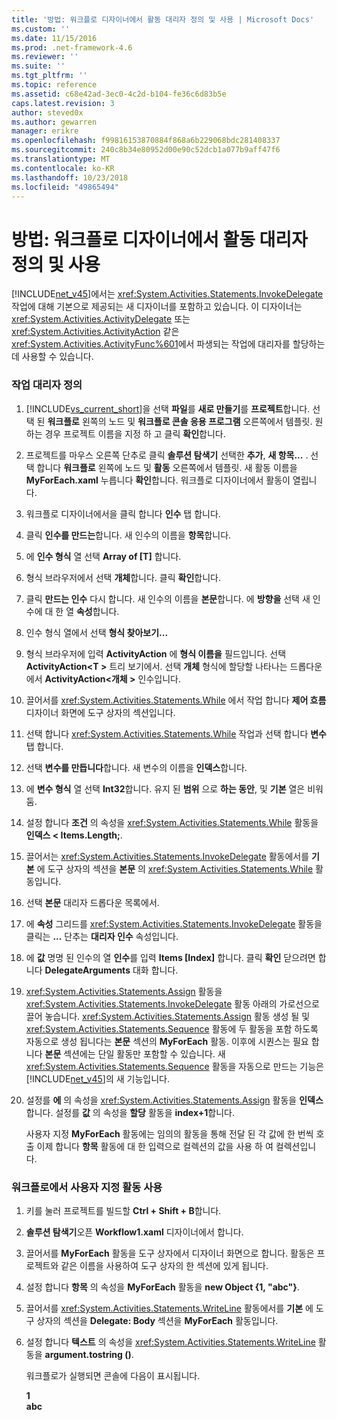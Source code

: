 ```yaml
---
title: '방법: 워크플로 디자이너에서 활동 대리자 정의 및 사용 | Microsoft Docs'
ms.custom: ''
ms.date: 11/15/2016
ms.prod: .net-framework-4.6
ms.reviewer: ''
ms.suite: ''
ms.tgt_pltfrm: ''
ms.topic: reference
ms.assetid: c68e42ad-3ec0-4c2d-b104-fe36c6d83b5e
caps.latest.revision: 3
author: steved0x
ms.author: gewarren
manager: erikre
ms.openlocfilehash: f99816153870884f868a6b229068bdc281408337
ms.sourcegitcommit: 240c8b34e80952d00e90c52dcb1a077b9aff47f6
ms.translationtype: MT
ms.contentlocale: ko-KR
ms.lasthandoff: 10/23/2018
ms.locfileid: "49865494"
---
```

# <a name="how-to-define-and-consume-activity-delegates-in-the-workflow-designer"></a>방법: 워크플로 디자이너에서 활동 대리자 정의 및 사용
[!INCLUDE[net_v45](../includes/net-v45-md.md)]에서는 <xref:System.Activities.Statements.InvokeDelegate> 작업에 대해 기본으로 제공되는 새 디자이너를 포함하고 있습니다. 이 디자이너는 <xref:System.Activities.ActivityDelegate> 또는 <xref:System.Activities.ActivityAction> 같은 <xref:System.Activities.ActivityFunc%601>에서 파생되는 작업에 대리자를 할당하는 데 사용할 수 있습니다.  
  
### <a name="define-an-activity-delegate"></a>작업 대리자 정의  
  
1. [!INCLUDE[vs_current_short](../includes/vs-current-short-md.md)]을 선택 **파일**를 **새로 만들기**를 **프로젝트**합니다. 선택 된 **워크플로** 왼쪽의 노드 및 **워크플로 콘솔 응용 프로그램** 오른쪽에서 템플릿. 원하는 경우 프로젝트 이름을 지정 하 고 클릭 **확인**합니다.  
  
2. 프로젝트를 마우스 오른쪽 단추로 클릭 **솔루션 탐색기** 선택한 **추가**, **새 항목...** . 선택 합니다 **워크플로** 왼쪽에 노드 및 **활동** 오른쪽에서 템플릿. 새 활동 이름을 **MyForEach.xaml** 누릅니다 **확인**합니다. 워크플로 디자이너에서 활동이 열립니다.  
  
3. 워크플로 디자이너에서을 클릭 합니다 **인수** 탭 합니다.  
  
4. 클릭 **인수를 만드는**합니다. 새 인수의 이름을 **항목**합니다.  
  
5. 에 **인수 형식** 열 선택 **Array of [T]** 합니다.  
  
6. 형식 브라우저에서 선택 **개체**합니다. 클릭 **확인**합니다.  
  
7. 클릭 **만드는 인수** 다시 합니다. 새 인수의 이름을 **본문**합니다. 에 **방향을** 선택 새 인수에 대 한 열 **속성**합니다.  
  
8. 인수 형식 열에서 선택 **형식 찾아보기...**  
  
9. 형식 브라우저에 입력 **ActivityAction** 에 **형식 이름을** 필드입니다. 선택 **ActivityAction\<T >** 트리 보기에서. 선택 **개체** 형식에 할당할 나타나는 드롭다운에서 **ActivityAction\<개체 >** 인수입니다.  
  
10. 끌어서를 <xref:System.Activities.Statements.While> 에서 작업 합니다 **제어 흐름** 디자이너 화면에 도구 상자의 섹션입니다.  
  
11. 선택 합니다 <xref:System.Activities.Statements.While> 작업과 선택 합니다 **변수** 탭 합니다.  
  
12. 선택 **변수를 만듭니다**합니다. 새 변수의 이름을 **인덱스**합니다.  
  
13. 에 **변수 형식** 열 선택 **Int32**합니다. 유지 된 **범위** 으로 **하는 동안**, 및 **기본** 열은 비워 둠.  
  
14. 설정 합니다 **조건** 의 속성을 <xref:System.Activities.Statements.While> 활동을 **인덱스 < Items.Length;**.  
  
15. 끌어서는 <xref:System.Activities.Statements.InvokeDelegate> 활동에서를 **기본** 에 도구 상자의 섹션을 **본문** 의 <xref:System.Activities.Statements.While> 활동입니다.  
  
16. 선택 **본문** 대리자 드롭다운 목록에서.  
  
17. 에 **속성** 그리드를 <xref:System.Activities.Statements.InvokeDelegate> 활동을 클릭는 **...** 단추는 **대리자 인수** 속성입니다.  
  
18. 에 **값** 명명 된 인수의 열 **인수**를 입력 **Items [Index]** 합니다. 클릭 **확인** 닫으려면 합니다 **DelegateArguments** 대화 합니다.  
  
19. <xref:System.Activities.Statements.Assign> 활동을 <xref:System.Activities.Statements.InvokeDelegate> 활동 아래의 가로선으로 끌어 놓습니다. <xref:System.Activities.Statements.Assign> 활동 생성 될 및 <xref:System.Activities.Statements.Sequence> 활동에 두 활동을 포함 하도록 자동으로 생성 됩니다는 **본문** 섹션의 **MyForEach** 활동. 이후에 시퀀스는 필요 합니다 **본문** 섹션에는 단일 활동만 포함할 수 있습니다. 새 <xref:System.Activities.Statements.Sequence> 활동을 자동으로 만드는 기능은 [!INCLUDE[net_v45](../includes/net-v45-md.md)]의 새 기능입니다.  
  
20. 설정를 **에** 의 속성을 <xref:System.Activities.Statements.Assign> 활동을 **인덱스**합니다. 설정를 **값** 의 속성을 **할당** 활동을 **index+1**합니다.  
  
    사용자 지정 **MyForEach** 활동에는 임의의 활동을 통해 전달 된 각 값에 한 번씩 호출 이제 합니다 **항목** 활동에 대 한 입력으로 컬렉션의 값을 사용 하 여 컬렉션입니다.  
  
### <a name="use-the-custom-activity-in-a-workflow"></a>워크플로에서 사용자 지정 활동 사용  
  
1. 키를 눌러 프로젝트를 빌드할 **Ctrl + Shift + B**합니다.  
  
2. **솔루션 탐색기**오픈 **Workflow1.xaml** 디자이너에서 합니다.  
  
3. 끌어서를 **MyForEach** 활동을 도구 상자에서 디자이너 화면으로 합니다. 활동은 프로젝트와 같은 이름을 사용하여 도구 상자의 한 섹션에 있게 됩니다.  
  
4. 설정 합니다 **항목** 의 속성을 **MyForEach** 활동을 **new Object {1, "abc"}**.  
  
5. 끌어서를 <xref:System.Activities.Statements.WriteLine> 활동에서를 **기본** 에 도구 상자의 섹션을 **Delegate: Body** 섹션을 **MyForEach** 활동입니다.  
  
6. 설정 합니다 **텍스트** 의 속성을 <xref:System.Activities.Statements.WriteLine> 활동을 **argument.tostring ()**.  
  
   워크플로가 실행되면 콘솔에 다음이 표시됩니다.  
  
   **1**   
   **abc**